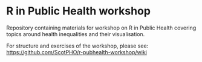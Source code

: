 # R in Public Health workshop 
Repository containing materials for workshop on R in Public Health covering topics around health inequalities and their visualisation.

For structure and exercises of the workshop, please see: https://github.com/ScotPHO/r-pubhealth-workshop/wiki
